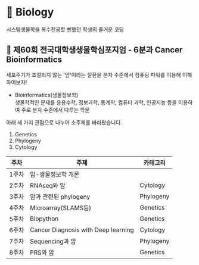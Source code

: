 # :cactus: Biology
시스템생물학을 복수전공할 뻔했던 학생의 즐거운 코딩

## :microscope: 제60회 전국대학생생물학심포지엄 - 6분과 Cancer Bioinformatics
세포주기가 조절되지 않는 '암'이라는 질환을 분자 수준에서 컴퓨팅 파워를 이용해 이해하여보자!

- Bioinformatics(생물정보학)    
생물학적인 문제를 응용수학, 정보과학, 통계학, 컴퓨터 과학, 인공지능 등을 이용하여 주로 분자 수준에서 다루는 학문

아래 세 가지 관점으로 나누어 소주제를 바라봤습니다.
1. Genetics
2. Phylogeny
3. Cytology  
   
   
   
|주차|주제|카테고리|
|----|------------------|---------|
|1주차|암-생물정보학 개론||
|2주차|RNAseq와 암|Cytology|
|3주차|암과 관련된 phylogeny|Phylogeny|
|4주차|Microarray(SLAMS등)|Genetics|
|5주차|Biopython|Genetics|
|6주차|Cancer Diagnosis with Deep learning|Cytology|
|7주차|Sequencing과 암|Phylogeny|
|8주차|PRS와 암|Genetics|
